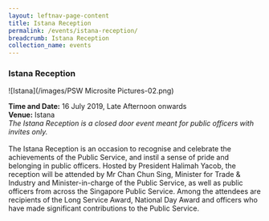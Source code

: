 ```yaml
---
layout: leftnav-page-content
title: Istana Reception
permalink: /events/istana-reception/
breadcrumb: Istana Reception
collection_name: events
---
```

### Istana Reception

![Istana](/images/PSW Microsite Pictures-02.png)

**Time and Date:** 16 July 2019, Late Afternoon onwards
<br>
**Venue:** Istana
<br>
*The Istana Reception is a closed door event meant for public officers with invites only.*
<br>
<br>
The Istana Reception is an occasion to recognise and celebrate the achievements of the Public Service, and instil a sense of pride and belonging in public officers. Hosted by President Halimah Yacob, the reception will be attended by Mr Chan Chun Sing, Minister for Trade & Industry and Minister-in-charge of the Public Service, as well as public officers from across the Singapore Public Service. Among the attendees are recipients of the Long Service Award, National Day Award and officers who have made significant contributions to the Public Service. 
<!-- <a href="#"><img src="/images/sign-up-btn.png" style="width:280px" /> </a> -->
<!-- <a href="include link><img src="/include image" style="width:280px"/> </a> --> 
